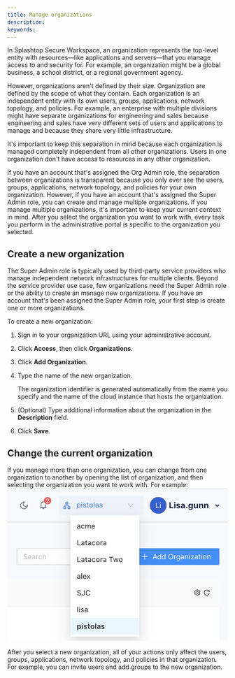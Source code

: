 ```yaml
---
title: Manage organizations
description:
keywords:
---
```


In Splashtop Secure Workspace, an organization represents the top-level entity with resources—like applications and servers—that you manage access to and security for. For example, an organization might be a global business, a school district, or a regional government agency.

However, organizations aren't defined by their size. Organization are defined by the scope of what they contain. Each organization is an independent entity with its own users, groups, applications, network topology, and policies. For example, an enterprise with multiple divisions might have separate organizations for engineering and sales because engineering and sales have very different sets of users and applications to manage and because they share very little infrastructure.

It's important to keep this separation in mind because each organization is managed completely independent from all other organizations. Users in one organization don't have access to resources in any other organization. 

If you have an account that's assigned the Org Admin role, the separation between organizations is transparent because you only ever see the users, groups, applications, network topology, and policies for your own organization. However, if you have an account that's assigned the Super Admin role, you can create and manage multiple organizations. If you manage multiple organizations, it's important to keep your current context in mind. After you select the organization you want to work with, every task you perform in the administrative portal is specific to the organization you selected.

## Create a new organization

The Super Admin role is typically used by third-party service providers who manage independent network infrastructures for multiple clients. Beyond the service provider use case, few organizations need the Super Admin role or the ability to create an manage new organizations. If you have an account that's been assigned the Super Admin role, your first step is create one or more organizations.

To create a new organization:

1. Sign in to your organization URL using your administrative account.
2. Click **Access**, then click **Organizations**.
3. Click **Add Organization**.
4. Type the name of the new organization.

   The organization identifier is generated automatically from the name you specify and the name of the cloud instance that hosts the organization.

5. (Optional) Type additional information about the organization in the **Description** field.
6. Click **Save**.

## Change the current organization

If you manage more than one organization, you can change from one organization to another by opening the list of organization, and then selecting the organization you want to work with.
For example:
![Select an organization](../images/select-organization.png)

After you select a new organization, all of your actions only affect the users, groups, applications, network topology, and policies in that organization. For example, you can invite users and add groups to the new organization.
